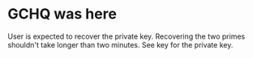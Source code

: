 # GCHQ was here
User is expected to recover the private key.
Recovering the two primes shouldn't take longer than two minutes.
See key for the private key.

